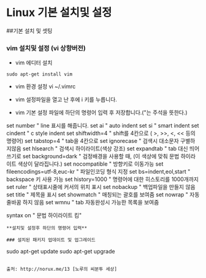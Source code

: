 Linux 기본 설치및 설정
=====================

##기본 설치 및 셋팅

### vim 설치및 설정 (vi 상향버전)

* vim 에디터 설치
```
sudo apt-get install vim
```

* vim 환경 설정
vi ~/.vimrc

* vim 설정파일을 열고 난 후에 i 키를 누릅니다.
* vim 기본 설정 파일에 하단의 명령어 입력 후 저장합니다.("는 주석을 뜻한다.)

set number            " line 표시를 해줍니다.
set ai                    " auto indent
set si                    " smart indent
set cindent            " c style indent
set shiftwidth=4      " shift를 4칸으로 ( >, >>, <, << 등의 명령어)
set tabstop=4         " tab을 4칸으로
set ignorecase      " 검색시 대소문자 구별하지않음
set hlsearch         " 검색시 하이라이트(색상 강조)
set expandtab       " tab 대신 띄어쓰기로
set background=dark  " 검정배경을 사용할 때, (이 색상에 맞춰 문법 하이라이트 색상이 달라집니다.)
set nocompatible   " 방향키로 이동가능
set fileencodings=utf-8,euc-kr    " 파일인코딩 형식 지정
set bs=indent,eol,start    " backspace 키 사용 가능
set history=1000    " 명령어에 대한 히스토리를 1000개까지
set ruler              " 상태표시줄에 커서의 위치 표시
set nobackup      " 백업파일을 만들지 않음
set title               " 제목을 표시
set showmatch    " 매칭되는 괄호를 보여줌
set nowrap         " 자동 줄바꿈 하지 않음
set wmnu           " tab 자동완성시 가능한 목록을 보여줌

syntax on        " 문법 하이라이트 킴"
```
**설치및 설정후 하단의 명령어 입력**

### 설치된 패키지 업데이트 및 업그레이드
```
sudo apt-get update
sudo apt-get upgrade  
```

출처: http://norux.me/13 [노루의 씨분투 세상]
